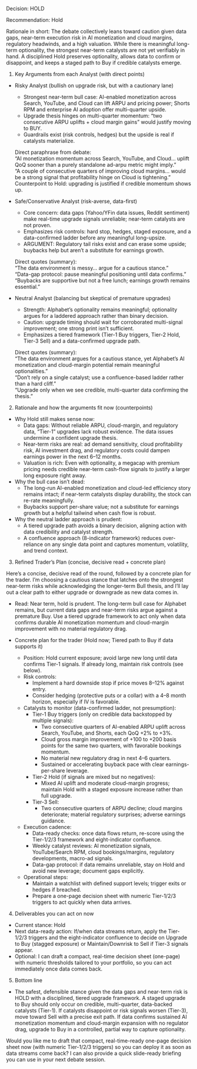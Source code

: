 Decision: HOLD

Recommendation: Hold

Rationale in short: The debate collectively leans toward caution given data gaps, near-term execution risk in AI monetization and cloud margins, regulatory headwinds, and a high valuation. While there is meaningful long-term optionality, the strongest near-term catalysts are not yet verifiably in hand. A disciplined Hold preserves optionality, allows data to confirm or disappoint, and keeps a staged path to Buy if credible catalysts emerge.

1) Key Arguments from each Analyst (with direct points)

- Risky Analyst (bullish on upgrade risk, but with a cautionary lane)
  - Strongest near-term bull case: AI-enabled monetization across Search, YouTube, and Cloud can lift ARPU and pricing power; Shorts RPM and enterprise AI adoption offer multi-quarter upside.
  - Upgrade thesis hinges on multi-quarter momentum: “two consecutive ARPU uplifts + cloud margin gains” would justify moving to BUY.
  - Guardrails exist (risk controls, hedges) but the upside is real if catalysts materialize.

  Direct paraphrase from debate:  
  “AI monetization momentum across Search, YouTube, and Cloud… uplift QoQ sooner than a purely standalone ad-arpu metric might imply.”  
  “A couple of consecutive quarters of improving cloud margins… would be a strong signal that profitability hinge on Cloud is tightening.”  
  Counterpoint to Hold: upgrading is justified if credible momentum shows up.

- Safe/Conservative Analyst (risk-averse, data-first)
  - Core concern: data gaps (Yahoo/YFin data issues, Reddit sentiment) make real-time upgrade signals unreliable; near-term catalysts are not proven.
  - Emphasizes risk controls: hard stop, hedges, staged exposure, and a data-confirmed ladder before any meaningful long-upsize.
  - ARGUMENT: Regulatory tail risks exist and can erase some upside; buybacks help but aren’t a substitute for earnings growth.

  Direct quotes (summary):  
  “The data environment is messy… argue for a cautious stance.”  
  “Data-gap protocol: pause meaningful positioning until data confirms.”  
  “Buybacks are supportive but not a free lunch; earnings growth remains essential.”

- Neutral Analyst (balancing but skeptical of premature upgrades)
  - Strength: Alphabet’s optionality remains meaningful; optionality argues for a laddered approach rather than binary decision.
  - Caution: upgrade timing should wait for corroborated multi-signal improvement; one strong print isn’t sufficient.
  - Emphasizes a tiered framework (Tier-1 Buy triggers, Tier-2 Hold, Tier-3 Sell) and a data-confirmed upgrade path.

  Direct quotes (summary):  
  “The data environment argues for a cautious stance, yet Alphabet’s AI monetization and cloud-margin potential remain meaningful optionalities.”  
  “Don’t rely on a single catalyst; use a confluence-based ladder rather than a hard cliff.”  
  “Upgrade only when we see credible, multi-quarter data confirming the thesis.”

2) Rationale and how the arguments fit now (counterpoints)

- Why Hold still makes sense now:
  - Data gaps: Without reliable ARPU, cloud-margin, and regulatory data, “Tier-1” upgrades lack robust evidence. The data issues undermine a confident upgrade thesis.
  - Near-term risks are real: ad demand sensitivity, cloud profitability risk, AI investment drag, and regulatory costs could dampen earnings power in the next 6–12 months.
  - Valuation is rich: Even with optionality, a megacap with premium pricing needs credible near-term cash-flow signals to justify a larger long exposure right away.
- Why the bull case isn’t dead:
  - The long-run AI-enabled monetization and cloud-led efficiency story remains intact; if near-term catalysts display durability, the stock can re-rate meaningfully.
  - Buybacks support per-share value; not a substitute for earnings growth but a helpful tailwind when cash flow is robust.
- Why the neutral ladder approach is prudent:
  - A tiered upgrade path avoids a binary decision, aligning action with data credibility and catalyst strength.
  - A confluence approach (8-indicator framework) reduces over-reliance on any single data point and captures momentum, volatility, and trend context.

3) Refined Trader’s Plan (concise, decisive read + concrete plan)

Here’s a concise, decisive read of the round, followed by a concrete plan for the trader. I’m choosing a cautious stance that latches onto the strongest near-term risks while acknowledging the longer-term Bull thesis, and I’ll lay out a clear path to either upgrade or downgrade as new data comes in.

- Read: Near term, hold is prudent. The long-term bull case for Alphabet remains, but current data gaps and near-term risks argue against a premature Buy. Use a tiered upgrade framework to act only when data confirms durable AI monetization momentum and cloud-margin improvement with no material regulatory drag.

- Concrete plan for the trader (Hold now; Tiered path to Buy if data supports it)
  - Position: Hold current exposure; avoid large new long until data confirms Tier-1 signals. If already long, maintain risk controls (see below).
  - Risk controls:
    - Implement a hard downside stop if price moves 8–12% against entry.
    - Consider hedging (protective puts or a collar) with a 4–8 month horizon, especially if IV is favorable.
  - Catalysts to monitor (data-confirmed ladder, not presumption):
    - Tier-1 Buy triggers (only on credible data backstopped by multiple signals):
      - Two consecutive quarters of AI-enabled ARPU uplift across Search, YouTube, and Shorts, each QoQ +2% to +3%.
      - Cloud gross margin improvement of +100 to +200 basis points for the same two quarters, with favorable bookings momentum.
      - No material new regulatory drag in next 4–6 quarters.
      - Sustained or accelerating buyback pace with clear earnings-per-share leverage.
    - Tier-2 Hold (if signals are mixed but no negatives):
      - Mixed AI uplift and moderate cloud-margin progress; maintain Hold with a staged exposure increase rather than full upgrade.
    - Tier-3 Sell:
      - Two consecutive quarters of ARPU decline; cloud margins deteriorate; material regulatory surprises; adverse earnings guidance.
  - Execution cadence:
    - Data-ready checks: once data flows return, re-score using the Tier-1/2/3 framework and eight-indicator confluence.
    - Weekly catalyst reviews: AI monetization signals, YouTube/Search RPM, cloud bookings/margins, regulatory developments, macro-ad signals.
    - Data-gap protocol: if data remains unreliable, stay on Hold and avoid new leverage; document gaps explicitly.
  - Operational steps:
    - Maintain a watchlist with defined support levels; trigger exits or hedges if breached.
    - Prepare a one-page decision sheet with numeric Tier-1/2/3 triggers to act quickly when data arrives.

4) Deliverables you can act on now

- Current stance: Hold
- Next data-ready action: If/when data streams return, apply the Tier-1/2/3 triggers and the eight-indicator confluence to decide on Upgrade to Buy (stagged exposure) or Maintain/Downrisk to Sell if Tier-3 signals appear.
- Optional: I can draft a compact, real-time decision sheet (one-page) with numeric thresholds tailored to your portfolio, so you can act immediately once data comes back.

5) Bottom line

- The safest, defensible stance given the data gaps and near-term risk is HOLD with a disciplined, tiered upgrade framework. A staged upgrade to Buy should only occur on credible, multi-quarter, data-backed catalysts (Tier-1). If catalysts disappoint or risk signals worsen (Tier-3), move toward Sell with a precise exit path. If data confirms sustained AI monetization momentum and cloud-margin expansion with no regulator drag, upgrade to Buy in a controlled, partial way to capture optionality.

Would you like me to draft that compact, real-time-ready one-page decision sheet now (with numeric Tier-1/2/3 triggers) so you can deploy it as soon as data streams come back? I can also provide a quick slide-ready briefing you can use in your next debate session.
